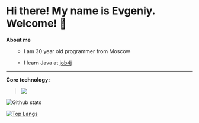 ## <h1>Hi there! My name is Evgeniy. Welcome! 👋</h1>

<b>About me</b>

<ul>
  
- I am 30 year old programmer from Moscow

- I learn Java at [job4j](https://job4j.ru/) 

</ul>

-----------------------------

<b>Core technology:</b>

>![](https://img.shields.io/badge/Java-%3E%3D1-orange)  

![Github stats](https://github-readme-stats.vercel.app/api?username=ivanhoe0&hide=stars,prs,issues,contribs)

[![Top Langs](https://github-readme-stats.vercel.app/api/top-langs/?username=ivanhoe0&layout=compact)](https://github.com/ShamRail/github-readme-stats)

<!--
**ivanhoe0/ivanhoe0** is a ✨ _special_ ✨ repository because its `README.md` (this file) appears on your GitHub profile.

Here are some ideas to get you started:

- 🔭 I’m currently working on ...
- 🌱 I’m currently learning ...
- 👯 I’m looking to collaborate on ...
- 🤔 I’m looking for help with ...
- 💬 Ask me about ...
- 📫 How to reach me: ...
- 😄 Pronouns: ...
- ⚡ Fun fact: ...
-->
